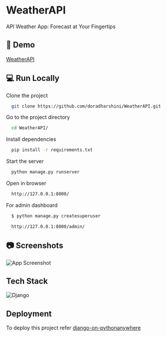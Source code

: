 # WeatherAPI

API Weather App: Forecast at Your Fingertips


## 🚀 Demo

[WeatherAPI](https://zeroweather.pythonanywhere.com)


## 💻 Run Locally

Clone the project

```bash
  git clone https://github.com/doradharshini/WeatherAPI.git
```

Go to the project directory

```bash
  cd WeatherAPI/
```

Install dependencies

```bash
  pip install -r requirements.txt
```

Start the server

```bash
  python manage.py runserver
```

Open in browser

```bash
  http://127.0.0.1:8000/
```

For admin dashboard

```bash
  $ python manage.py createsuperuser

  http://127.0.0.1:8000/admin/
```


## 📷 Screenshots

![App Screenshot](https://i.postimg.cc/9XbwTnCX/Screenshot-144.png)


## Tech Stack

![Django](https://img.shields.io/badge/django-%23092E20.svg?style=for-the-badge&logo=django&logoColor=white)


## Deployment

To deploy this project refer 
[django-on-pythonanywhere](https://zappycode.com/tutorials/deploy-django-project-on-pythonanywhere)




